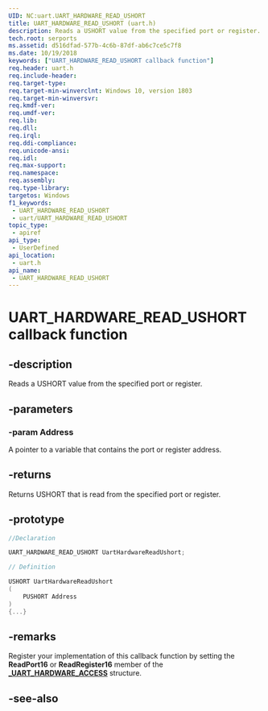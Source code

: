 ```yaml
---
UID: NC:uart.UART_HARDWARE_READ_USHORT
title: UART_HARDWARE_READ_USHORT (uart.h)
description: Reads a USHORT value from the specified port or register.
tech.root: serports
ms.assetid: d516dfad-577b-4c6b-87df-ab6c7ce5c7f8
ms.date: 10/19/2018
keywords: ["UART_HARDWARE_READ_USHORT callback function"]
req.header: uart.h
req.include-header: 
req.target-type: 
req.target-min-winverclnt: Windows 10, version 1803
req.target-min-winversvr: 
req.kmdf-ver: 
req.umdf-ver: 
req.lib: 
req.dll: 
req.irql: 
req.ddi-compliance: 
req.unicode-ansi: 
req.idl: 
req.max-support: 
req.namespace: 
req.assembly: 
req.type-library: 
targetos: Windows
f1_keywords:
 - UART_HARDWARE_READ_USHORT
 - uart/UART_HARDWARE_READ_USHORT
topic_type:
 - apiref
api_type:
 - UserDefined
api_location:
 - uart.h
api_name:
 - UART_HARDWARE_READ_USHORT
---
```


# UART_HARDWARE_READ_USHORT callback function


## -description

Reads a USHORT value from the specified port or register.

## -parameters

### -param Address

A pointer to a variable that contains the port or register address.

## -returns

Returns USHORT that is read from the specified port or register.

## -prototype

```cpp
//Declaration

UART_HARDWARE_READ_USHORT UartHardwareReadUshort;

// Definition

USHORT UartHardwareReadUshort
(
	PUSHORT Address
)
{...}

```

## -remarks

Register your implementation of this callback function by setting the **ReadPort16** or **ReadRegister16** member of the [**_UART_HARDWARE_ACCESS**](ns-uart-_uart_hardware_access.md) structure.

## -see-also

